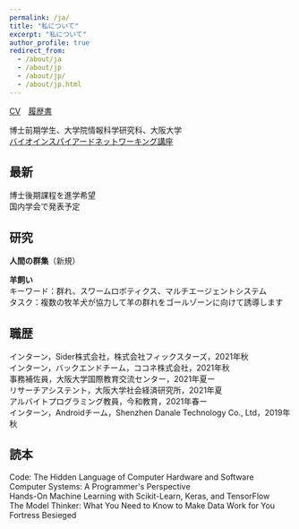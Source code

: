 ```yaml
---
permalink: /ja/
title: "私について"
excerpt: "私について"
author_profile: true
redirect_from: 
  - /about/ja
  - /about/jp
  - /about/jp/
  - /about/jp.html
---
```




[CV](/files/vita_AiyiLi.pdf)　[履歴書](/files/vita_AiyiLi_jp.pdf)

博士前期学生、大学院情報科学研究科、大阪大学  
[バイオインスパイアードネットワーキング講座](http://www-waka.ics.es.osaka-u.ac.jp/)
## 最新

博士後期課程を進学希望  
国内学会で発表予定
## 研究
**人間の群集**（新規）

**羊飼い**  
キーワード：群れ、スワームロボティクス、マルチエージェントシステム  
タスク：複数の牧羊犬が協力して羊の群れをゴールゾーンに向けて誘導します

<script async class="speakerdeck-embed" data-slide="1" data-id="0475023755b6416e8e1d633b6a5cf170" data-ratio="1.33333333333333" src="//speakerdeck.com/assets/embed.js"></script>

## 職歴

インターン，Sider株式会社，株式会社フィックスターズ，2021年秋  
インターン，バックエンドチーム，ココネ株式会社，2021年秋  
事務補佐員，大阪大学国際教育交流センター，2021年夏ー  
リサーチアシステント，大阪大学社会経済研究所，2021年夏  
アルバイトプログラミング教員，今和教育，2021年春ー  
インターン，Androidチーム，Shenzhen Danale Technology Co., Ltd，2019年秋

## 読本

Code: The Hidden Language of Computer Hardware and Software  
Computer Systems: A Programmer's Perspective  
Hands-On Machine Learning with Scikit-Learn, Keras, and TensorFlow  
The Model Thinker: What You Need to Know to Make Data Work for You  
Fortress Besieged